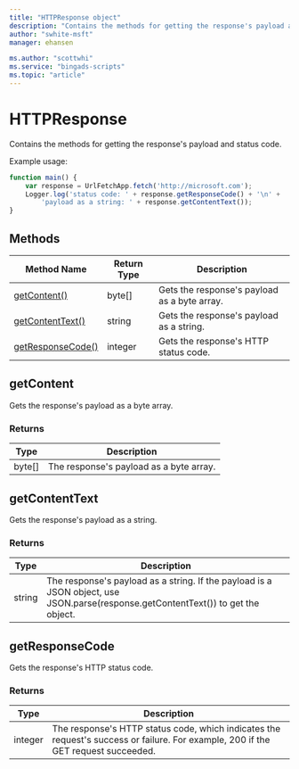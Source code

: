 ```yaml
---
title: "HTTPResponse object"
description: "Contains the methods for getting the response's payload and status code."
author: "swhite-msft"
manager: ehansen

ms.author: "scottwhi"
ms.service: "bingads-scripts"
ms.topic: "article"
---
```


# HTTPResponse

Contains the methods for getting the response's payload and status code.


Example usage:
```javascript
function main() {
    var response = UrlFetchApp.fetch('http://microsoft.com');
    Logger.log('status code: ' + response.getResponseCode() + '\n' +
        'payload as a string: ' + response.getContentText());
}
```


## Methods

|Method Name|Return Type|Description|
|-|-|-
[getContent()](#getcontent)|byte[]|Gets the response's payload as a byte array.
[getContentText()](#getcontenttext)|string|Gets the response's payload as a string.
[getResponseCode()](#getresponsecode)|integer|Gets the response's HTTP status code.


## <a name="getcontent"></a>getContent

Gets the response's payload as a byte array.

### Returns

|Type|Description|
|-|-
byte[]|The response's payload as a byte array.


## <a name="getcontenttext"></a>getContentText

Gets the response's payload as a string.

### Returns

|Type|Description|
|-|-
string|The response's payload as a string. If the payload is a JSON object, use JSON.parse(response.getContentText()) to get the object.


## <a name="getresponsecode"></a>getResponseCode

Gets the response's HTTP status code.

### Returns

|Type|Description|
|-|-
integer|The response's HTTP status code, which indicates the request's success or failure. For example, 200 if the GET request succeeded.

